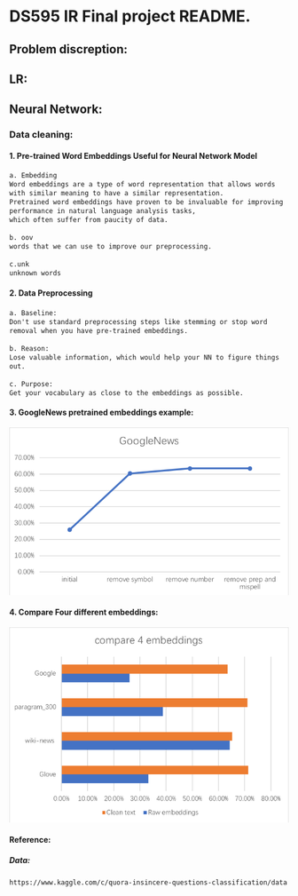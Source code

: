 # DS595 IR  Final project README.


## Problem discreption:







## LR:



## Neural Network:




### Data cleaning:

#### 1. Pre-trained Word Embeddings Useful for Neural Network Model
    a. Embedding
    Word embeddings are a type of word representation that allows words with similar meaning to have a similar representation.
    Pretrained word embeddings have proven to be invaluable for improving performance in natural language analysis tasks,
    which often suffer from paucity of data.
    
    b. oov 
    words that we can use to improve our preprocessing.
    
    c.unk
    unknown words


#### 2. Data Preprocessing 
    a. Baseline:
    Don't use standard preprocessing steps like stemming or stop word removal when you have pre-trained embeddings.
    
    b. Reason:
    Lose valuable information, which would help your NN to figure things out.
    
    c. Purpose:
    Get your vocabulary as close to the embeddings as possible.

#### 3. GoogleNews pretrained embeddings example:
![1.png](image/1.png)


#### 4. Compare Four different embeddings:
![2.png](image/2.png)






#### Reference:
##### Data:
    https://www.kaggle.com/c/quora-insincere-questions-classification/data


